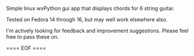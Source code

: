 Simple linux wxPython gui app that displays chords for 6 string guitar.

Tested on Fedora 14 through 16, but may well work elsewhere also.

I'm actively looking for feedback and improvement suggestions. Please feel free to pass these on.

==== EOF ====
